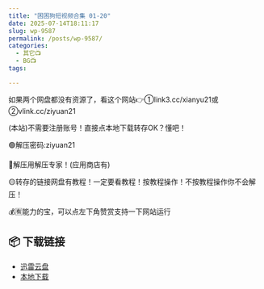 ```yaml
---
title: "困困狗短视频合集 01-20"
date: 2025-07-14T18:11:17
slug: wp-9587
permalink: /posts/wp-9587/
categories:
  - 其它📺
  - BG📺
tags:

---
```


如果两个网盘都没有资源了，看这个网站👉①link3.cc/xianyu21或②vlink.cc/ziyuan21

(本站)不需要注册账号！直接点本地下载转存OK？懂吧！

🟢解压密码:ziyuan21

🔵解压用解压专家！(应用商店有)

🟡转存的链接网盘有教程！一定要看教程！按教程操作！不按教程操作你不会解压！

💰🈶能力的宝，可以点左下角赞赏支持一下网站运行

## 📦 下载链接
- [迅雷云盘](https://blziyuan21.com/pay-download/9587?key=0a8e6426e0&down_id=0)
- [本地下载](https://blziyuan21.com/pay-download/9587?key=0a8e6426e0&down_id=1)

